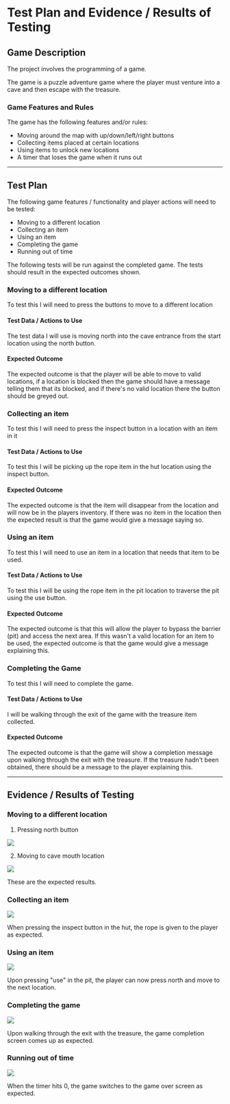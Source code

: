 # Test Plan and Evidence / Results of Testing

## Game Description

The project involves the programming of a game.

The game is a puzzle adventure game where the player must venture into a cave and then escape with the treasure.

### Game Features and Rules

The game has the following features and/or rules:

- Moving around the map with up/down/left/right buttons
- Collecting items placed at certain locations
- Using items to unlock new locations
- A timer that loses the game when it runs out

---

## Test Plan

The following game features / functionality and player actions will need to be tested:

- Moving to a different location
- Collecting an item
- Using an item
- Completing the game
- Running out of time

The following tests will be run against the completed game. The tests should result in the expected outcomes shown.


### Moving to a different location

To test this I will need to press the buttons to move to a different location

#### Test Data / Actions to Use

The test data I will use is moving north into the cave entrance from the start location using the north button.

#### Expected Outcome

The expected outcome is that the player will be able to move to valid locations, if a location is blocked then the game
should have a message telling them that its blocked, and if there's no valid location there the button should be greyed out.


### Collecting an item

To test this I will need to press the inspect button in a location with an item in it

#### Test Data / Actions to Use

To test this I will be picking up the rope item in the hut location using the inspect button.

#### Expected Outcome

The expected outcome is that the item will disappear from the location and will now be in the players inventory. If there was
no item in the location then the expected result is that the game would give a message saying so.


### Using an item

To test this I will need to use an item in a location that needs that item to be used.

#### Test Data / Actions to Use

To test this I will be using the rope item in the pit location to traverse the pit using the use button.

#### Expected Outcome

The expected outcome is that this will allow the player to bypass the barrier (pit) and access the next area. If this wasn't a valid location for an item to be used, the expected outcome is that the game would give a message explaining this.


### Completing the Game

To test this I will need to complete the game.

#### Test Data / Actions to Use

I will be walking through the exit of the game with the treasure item collected.

#### Expected Outcome

The expected outcome is that the game will show a completion message upon walking through the exit with the treasure. If the treasure hadn't been obtained, there should be a message to the player explaining this.


---


## Evidence / Results of Testing

### Moving to a different location

1. Pressing north button

![](images/img.png)

2. Moving to cave mouth location

![](images/img_1.png)

These are the expected results.


### Collecting an item

![](images/img_2.png)

When pressing the inspect button in the hut, the rope is given to the player as expected.


### Using an item

![](images/img_3.png)

Upon pressing "use" in the pit, the player can now press north and move to the next location.


### Completing the game

![](images/img_4.png)

Upon walking through the exit with the treasure, the game completion screen comes up as expected.

### Running out of time

![](images/img_5.png)

When the timer hits 0, the game switches to the game over screen as expected.